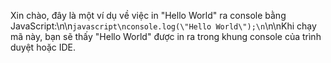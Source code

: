 Xin chào, đây là một ví dụ về việc in \"Hello World\" ra console bằng JavaScript:\n\n```javascript\nconsole.log(\"Hello World\");\n```\n\nKhi chạy mã này, bạn sẽ thấy \"Hello World\" được in ra trong khung console của trình duyệt hoặc IDE.
